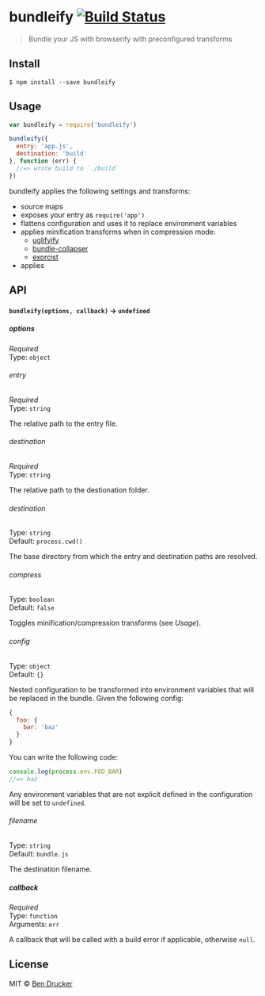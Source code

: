 # bundleify [![Build Status](https://travis-ci.org/bendrucker/bundleify.svg?branch=master)](https://travis-ci.org/bendrucker/bundleify)

> Bundle your JS with browserify with preconfigured transforms


## Install

```
$ npm install --save bundleify
```


## Usage

```js
var bundleify = require('bundleify')

bundleify({
  entry: 'app.js',
  destination: 'build' 
}, function (err) {
  //=> wrote build to `./build`  
})
```

bundleify applies the following settings and transforms:

* source maps
* exposes your entry as `require('app')`
* flattens configuration and uses it to replace environment variables
* applies minification transforms when in compression mode:
  * [uglifyify](https://github.com/hughsk/uglifyify)
  * [bundle-collapser](https://www.npmjs.com/package/bundle-collapser)
  * [exorcist](https://www.npmjs.com/package/exorcist)
* applies 

## API

#### `bundleify(options, callback)` -> `undefined`

##### options

*Required*  
Type: `object`

###### entry

*Required*  
Type: `string`

The relative path to the entry file.

###### destination

*Required*  
Type: `string`

The relative path to the destionation folder.

###### destination

Type: `string`  
Default: `process.cwd()`

The base directory from which the entry and destination paths are resolved.

###### compress

Type: `boolean`  
Default: `false`

Toggles minification/compression transforms (see *Usage*).

###### config

Type: `object`  
Default: `{}`

Nested configuration to be transformed into environment variables that will be replaced in the bundle. Given the following config:

```js
{
  foo: {
    bar: 'baz'
  }
}
```

You can write the following code:

```js
console.log(process.env.FOO_BAR)
//=> baz
```

Any environment variables that are not explicit defined in the configuration will be set to `undefined`.

###### filename

Type: `string`  
Default: `bundle.js`

The destination filename.

##### callback

*Required*  
Type: `function`  
Arguments: `err`

A callback that will be called with a build error if applicable, otherwise `null`.


## License

MIT © [Ben Drucker](http://bendrucker.me)
